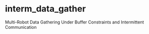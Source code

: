 # interm_data_gather 

Multi-Robot Data Gathering Under Buffer Constraints and Intermittent Communication